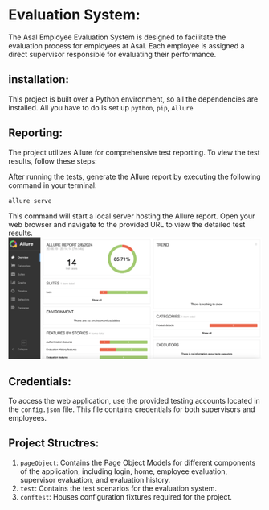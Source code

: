 # Evaluation System:
The Asal Employee Evaluation System is designed to facilitate the evaluation process for employees at Asal. 
Each employee is assigned a direct supervisor responsible for evaluating their performance.
## installation:
This project is built over a Python environment, so all the dependencies are installed.
All you have to do is set up `python`, `pip`, `Allure`

## Reporting:
The project utilizes Allure for comprehensive test reporting. To view the test results, follow these steps:

After running the tests, generate the Allure report by executing the following command in your terminal:
```
allure serve
```
This command will start a local server hosting the Allure report. Open your web browser and navigate to the provided URL to view the detailed test results.
![Test Report](./utills/images/test_results.png)

## Credentials:
To access the web application, use the provided testing accounts located in the `config.json` file. This file contains credentials for both supervisors and employees.


## Project Structres:
1. `pageObject`: Contains the Page Object Models for different components of the application, including login, home, employee evaluation, supervisor evaluation, and evaluation history.
2. `test`: Contains the test scenarios for the evaluation system.
3. `conftest`: Houses configuration fixtures required for the project.

